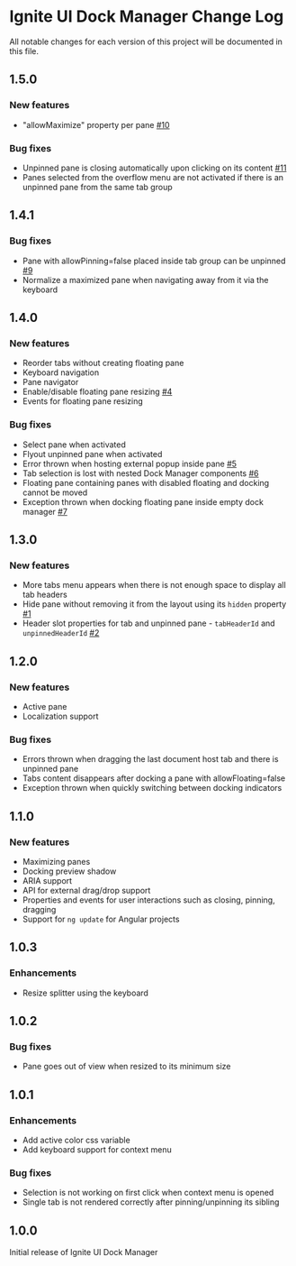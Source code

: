 # Ignite UI Dock Manager Change Log

All notable changes for each version of this project will be documented in this file.

## 1.5.0

### New features
- "allowMaximize" property per pane [#10](https://github.com/IgniteUI/igniteui-dockmanager/issues/10)

### Bug fixes
- Unpinned pane is closing automatically upon clicking on its content [#11](https://github.com/IgniteUI/igniteui-dockmanager/issues/11)
- Panes selected from the overflow menu are not activated if there is an unpinned pane from the same tab group

## 1.4.1

### Bug fixes
- Pane with allowPinning=false placed inside tab group can be unpinned [#9](https://github.com/IgniteUI/igniteui-dockmanager/issues/9)
- Normalize a maximized pane when navigating away from it via the keyboard

## 1.4.0

### New features
- Reorder tabs without creating floating pane
- Keyboard navigation
- Pane navigator
- Enable/disable floating pane resizing [#4](https://github.com/IgniteUI/igniteui-dockmanager/issues/4)
- Events for floating pane resizing

### Bug fixes
- Select pane when activated
- Flyout unpinned pane when activated
- Error thrown when hosting external popup inside pane [#5](https://github.com/IgniteUI/igniteui-dockmanager/issues/5)
- Tab selection is lost with nested Dock Manager components [#6](https://github.com/IgniteUI/igniteui-dockmanager/issues/6)
- Floating pane containing panes with disabled floating and docking cannot be moved
- Exception thrown when docking floating pane inside empty dock manager [#7](https://github.com/IgniteUI/igniteui-dockmanager/issues/7)

## 1.3.0

### New features
- More tabs menu appears when there is not enough space to display all tab headers
- Hide pane without removing it from the layout using its `hidden` property [#1](https://github.com/IgniteUI/igniteui-dockmanager/issues/1)
- Header slot properties for tab and unpinned pane - `tabHeaderId` and `unpinnedHeaderId` [#2](https://github.com/IgniteUI/igniteui-dockmanager/issues/2)

## 1.2.0

### New features
- Active pane
- Localization support

### Bug fixes
- Errors thrown when dragging the last document host tab and there is unpinned pane
- Tabs content disappears after docking a pane with allowFloating=false
- Exception thrown when quickly switching between docking indicators

## 1.1.0

### New features
- Maximizing panes
- Docking preview shadow
- ARIA support
- API for external drag/drop support
- Properties and events for user interactions such as closing, pinning, dragging
- Support for `ng update` for Angular projects

## 1.0.3

### Enhancements
- Resize splitter using the keyboard

## 1.0.2

### Bug fixes
- Pane goes out of view when resized to its minimum size

## 1.0.1

### Enhancements
- Add active color css variable
- Add keyboard support for context menu

### Bug fixes
- Selection is not working on first click when context menu is opened
- Single tab is not rendered correctly after pinning/unpinning its sibling

## 1.0.0
Initial release of Ignite UI Dock Manager
